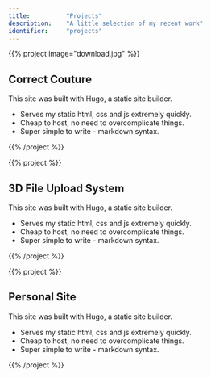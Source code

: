 ```yaml
---
title: 			"Projects"
description: 	"A little selection of my recent work"
identifier:		"projects"
---
```


{{% project image="download.jpg" %}}
## Correct Couture
This site was built with Hugo, a static site builder.
<ul>
<li>Serves my static html, css and js extremely quickly.</li>
<li>Cheap to host, no need to overcomplicate things.</li>
<li>Super simple to write - markdown syntax.</li>
</ul>
{{% /project %}}

{{% project %}}
## 3D File Upload System
This site was built with Hugo, a static site builder.
<ul>
<li>Serves my static html, css and js extremely quickly.</li>
<li>Cheap to host, no need to overcomplicate things.</li>
<li>Super simple to write - markdown syntax.</li>
</ul>
{{% /project %}}

{{% project %}}
## Personal Site
This site was built with Hugo, a static site builder.
<ul>
<li>Serves my static html, css and js extremely quickly.</li>
<li>Cheap to host, no need to overcomplicate things.</li>
<li>Super simple to write - markdown syntax.</li>
</ul>
{{% /project %}}

